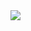 <img align="center" src="https://github-readme-stats.vercel.app/api/<CARD_TYPE>/?username=<Snasgul>&theme=<dark>" />
